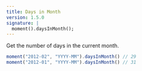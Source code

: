 ```yaml
---
title: Days in Month
version: 1.5.0
signature: |
  moment().daysInMonth();
---
```



Get the number of days in the current month.

```javascript
moment("2012-02", "YYYY-MM").daysInMonth() // 29
moment("2012-01", "YYYY-MM").daysInMonth() // 31
```
